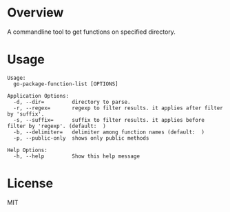 # Overview

A commandline tool to get functions on specified directory.

# Usage

```
Usage:
  go-package-function-list [OPTIONS]

Application Options:
  -d, --dir=         directory to parse.
  -r, --regex=       regexp to filter results. it applies after filter by 'suffix'.
  -s, --suffix=      suffix to filter results. it applies before filter by 'regexp'. (default:  )
  -b, --delimiter=   delimiter among function names (default:  )
  -p, --public-only  shows only public methods

Help Options:
  -h, --help         Show this help message
```

# License

MIT